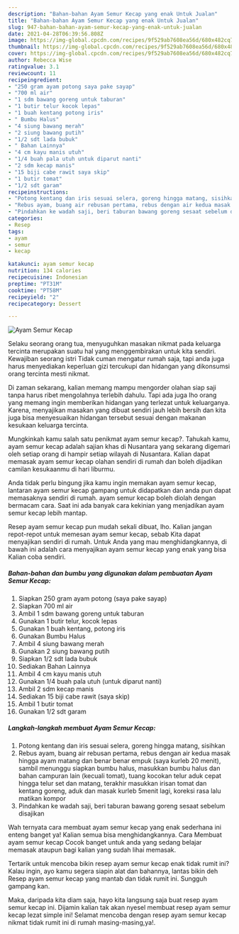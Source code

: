 ```yaml
---
description: "Bahan-bahan Ayam Semur Kecap yang enak Untuk Jualan"
title: "Bahan-bahan Ayam Semur Kecap yang enak Untuk Jualan"
slug: 947-bahan-bahan-ayam-semur-kecap-yang-enak-untuk-jualan
date: 2021-04-28T06:39:56.808Z
image: https://img-global.cpcdn.com/recipes/9f529ab7608ea56d/680x482cq70/ayam-semur-kecap-foto-resep-utama.jpg
thumbnail: https://img-global.cpcdn.com/recipes/9f529ab7608ea56d/680x482cq70/ayam-semur-kecap-foto-resep-utama.jpg
cover: https://img-global.cpcdn.com/recipes/9f529ab7608ea56d/680x482cq70/ayam-semur-kecap-foto-resep-utama.jpg
author: Rebecca Wise
ratingvalue: 3.1
reviewcount: 11
recipeingredient:
- "250 gram ayam potong saya pake sayap"
- "700 ml air"
- "1 sdm bawang goreng untuk taburan"
- "1 butir telur kocok lepas"
- "1 buah kentang potong iris"
- " Bumbu Halus"
- "4 siung bawang merah"
- "2 siung bawang putih"
- "1/2 sdt lada bubuk"
- " Bahan Lainnya"
- "4 cm kayu manis utuh"
- "1/4 buah pala utuh untuk diparut nanti"
- "2 sdm kecap manis"
- "15 biji cabe rawit saya skip"
- "1 butir tomat"
- "1/2 sdt garam"
recipeinstructions:
- "Potong kentang dan iris sesuai selera, goreng hingga matang, sisihkan"
- "Rebus ayam, buang air rebusan pertama, rebus dengan air kedua masak hingga ayam matang dan benar benar empuk (saya kurleb 20 menit), sambil menunggu siapkan bumbu halus, masukkan bumbu halus dan bahan campuran lain (kecuali tomat), tuang kocokan telur aduk cepat hingga telur set dan matang, terakhir masukkan irisan tomat dan kentang goreng, aduk dan masak kurleb 5menit lagi, koreksi rasa lalu matikan kompor"
- "Pindahkan ke wadah saji, beri taburan bawang goreng sesaat sebelum disajikan"
categories:
- Resep
tags:
- ayam
- semur
- kecap

katakunci: ayam semur kecap 
nutrition: 134 calories
recipecuisine: Indonesian
preptime: "PT31M"
cooktime: "PT58M"
recipeyield: "2"
recipecategory: Dessert

---
```



![Ayam Semur Kecap](https://img-global.cpcdn.com/recipes/9f529ab7608ea56d/680x482cq70/ayam-semur-kecap-foto-resep-utama.jpg)

Selaku seorang orang tua, menyuguhkan masakan nikmat pada keluarga tercinta merupakan suatu hal yang menggembirakan untuk kita sendiri. Kewajiban seorang istri Tidak cuman mengatur rumah saja, tapi anda juga harus menyediakan keperluan gizi tercukupi dan hidangan yang dikonsumsi orang tercinta mesti nikmat.

Di zaman  sekarang, kalian memang mampu mengorder olahan siap saji tanpa harus ribet mengolahnya terlebih dahulu. Tapi ada juga lho orang yang memang ingin memberikan hidangan yang terlezat untuk keluarganya. Karena, menyajikan masakan yang dibuat sendiri jauh lebih bersih dan kita juga bisa menyesuaikan hidangan tersebut sesuai dengan makanan kesukaan keluarga tercinta. 



Mungkinkah kamu salah satu penikmat ayam semur kecap?. Tahukah kamu, ayam semur kecap adalah sajian khas di Nusantara yang sekarang digemari oleh setiap orang di hampir setiap wilayah di Nusantara. Kalian dapat memasak ayam semur kecap olahan sendiri di rumah dan boleh dijadikan camilan kesukaanmu di hari liburmu.

Anda tidak perlu bingung jika kamu ingin memakan ayam semur kecap, lantaran ayam semur kecap gampang untuk didapatkan dan anda pun dapat memasaknya sendiri di rumah. ayam semur kecap boleh diolah dengan bermacam cara. Saat ini ada banyak cara kekinian yang menjadikan ayam semur kecap lebih mantap.

Resep ayam semur kecap pun mudah sekali dibuat, lho. Kalian jangan repot-repot untuk memesan ayam semur kecap, sebab Kita dapat menyajikan sendiri di rumah. Untuk Anda yang mau menghidangkannya, di bawah ini adalah cara menyajikan ayam semur kecap yang enak yang bisa Kalian coba sendiri.

<!--inarticleads1-->

##### Bahan-bahan dan bumbu yang digunakan dalam pembuatan Ayam Semur Kecap:

1. Siapkan 250 gram ayam potong (saya pake sayap)
1. Siapkan 700 ml air
1. Ambil 1 sdm bawang goreng untuk taburan
1. Gunakan 1 butir telur, kocok lepas
1. Gunakan 1 buah kentang, potong iris
1. Gunakan  Bumbu Halus
1. Ambil 4 siung bawang merah
1. Gunakan 2 siung bawang putih
1. Siapkan 1/2 sdt lada bubuk
1. Sediakan  Bahan Lainnya
1. Ambil 4 cm kayu manis utuh
1. Gunakan 1/4 buah pala utuh (untuk diparut nanti)
1. Ambil 2 sdm kecap manis
1. Sediakan 15 biji cabe rawit (saya skip)
1. Ambil 1 butir tomat
1. Gunakan 1/2 sdt garam




<!--inarticleads2-->

##### Langkah-langkah membuat Ayam Semur Kecap:

1. Potong kentang dan iris sesuai selera, goreng hingga matang, sisihkan
1. Rebus ayam, buang air rebusan pertama, rebus dengan air kedua masak hingga ayam matang dan benar benar empuk (saya kurleb 20 menit), sambil menunggu siapkan bumbu halus, masukkan bumbu halus dan bahan campuran lain (kecuali tomat), tuang kocokan telur aduk cepat hingga telur set dan matang, terakhir masukkan irisan tomat dan kentang goreng, aduk dan masak kurleb 5menit lagi, koreksi rasa lalu matikan kompor
1. Pindahkan ke wadah saji, beri taburan bawang goreng sesaat sebelum disajikan




Wah ternyata cara membuat ayam semur kecap yang enak sederhana ini enteng banget ya! Kalian semua bisa menghidangkannya. Cara Membuat ayam semur kecap Cocok banget untuk anda yang sedang belajar memasak ataupun bagi kalian yang sudah lihai memasak.

Tertarik untuk mencoba bikin resep ayam semur kecap enak tidak rumit ini? Kalau ingin, ayo kamu segera siapin alat dan bahannya, lantas bikin deh Resep ayam semur kecap yang mantab dan tidak rumit ini. Sungguh gampang kan. 

Maka, daripada kita diam saja, hayo kita langsung saja buat resep ayam semur kecap ini. Dijamin kalian tak akan nyesel membuat resep ayam semur kecap lezat simple ini! Selamat mencoba dengan resep ayam semur kecap nikmat tidak rumit ini di rumah masing-masing,ya!.


